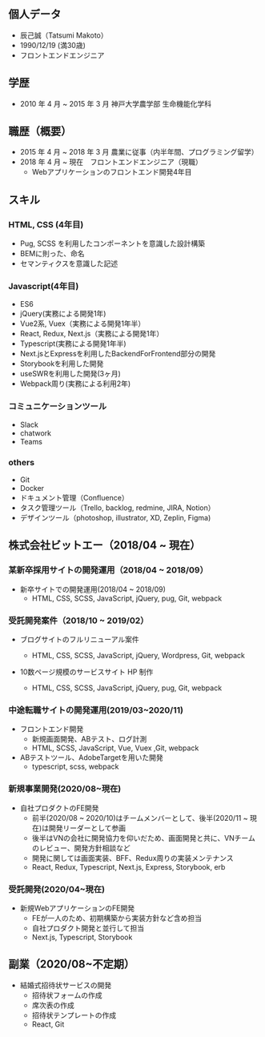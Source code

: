 ## 個人データ
- 辰己誠（Tatsumi Makoto）
- 1990/12/19 (満30歳)  
- フロントエンドエンジニア

## 学歴
- 2010 年 4 月 ~ 2015 年 3 月 神戸大学農学部 生命機能化学科

## 職歴（概要）
- 2015 年 4 月 ~ 2018 年 3 月 農業に従事（内半年間、プログラミング留学）
- 2018 年 4 月 ~ 現在　フロントエンドエンジニア（現職）
  - Webアプリケーションのフロントエンド開発4年目
    
## スキル
### HTML, CSS (4年目)
- Pug, SCSS を利用したコンポーネントを意識した設計構築
- BEMに則った、命名
- セマンティクスを意識した記述

### Javascript(4年目)
- ES6
- jQuery(実務による開発1年)
- Vue2系, Vuex（実務による開発1年半）
- React, Redux, Next.js（実務による開発1年）
- Typescript(実務による開発1年半)
- Next.jsとExpressを利用したBackendForFrontend部分の開発
- Storybookを利用した開発
- useSWRを利用した開発(3ヶ月)
- Webpack周り(実務による利用2年)

### コミュニケーションツール
- Slack
- chatwork
- Teams

### others
- Git
- Docker
- ドキュメント管理（Confluence）  
- タスク管理ツール（Trello, backlog, redmine, JIRA, Notion）
- デザインツール（photoshop, illustrator, XD, Zeplin, Figma)


## 株式会社ビットエー（2018/04 ~ 現在）
### 某新卒採用サイトの開発運用（2018/04 ~ 2018/09）
- 新卒サイトでの開発運用(2018/04 ~ 2018/09)
  - HTML, CSS, SCSS, JavaScript, jQuery, pug, Git, webpack

### 受託開発案件（2018/10 ~ 2019/02）
- ブログサイトのフルリニューアル案件
  - HTML, CSS, SCSS, JavaScript, jQuery, Wordpress, Git, webpack

- 10数ページ規模のサービスサイト HP 制作
  - HTML, CSS, SCSS, JavaScript, jQuery, pug, Git, webpack
    
### 中途転職サイトの開発運用(2019/03~2020/11)
  - フロントエンド開発
    - 新規画面開発、ABテスト、ログ計測
    - HTML, SCSS, JavaScript, Vue, Vuex ,Git, webpack
  - ABテストツール、AdobeTargetを用いた開発
    - typescript, scss, webpack

### 新規事業開発(2020/08~現在)
- 自社プロダクトのFE開発
  - 前半(2020/08 ~ 2020/10)はチームメンバーとして、後半(2020/11 ~ 現在)は開発リーダーとして参画
  - 後半はVNの会社に開発協力を仰いだため、画面開発と共に、VNチームのレビュー、開発方針相談など
  - 開発に関しては画面実装、BFF、Redux周りの実装メンテナンス
  - React, Redux, Typescript, Next.js, Express, Storybook, erb

### 受託開発(2020/04~現在)
- 新規WebアプリケーションのFE開発
  - FEが一人のため、初期構築から実装方針など含め担当
  - 自社プロダクト開発と並行して担当  
  - Next.js, Typescript, Storybook


## 副業（2020/08~不定期）
- 結婚式招待状サービスの開発
  - 招待状フォームの作成
  - 席次表の作成
  - 招待状テンプレートの作成
  - React, Git
